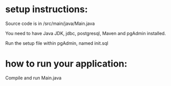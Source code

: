 # setup instructions:

Source code is in /src/main/java/Main.java

You need to have Java JDK, jdbc, postgresql, Maven and pgAdmin installed.

Run the setup file within pgAdmin, named init.sql

# how to run your application:

Compile and run Main.java